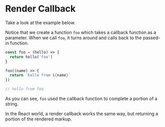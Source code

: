 # Render Callback

Take a look at the example below.

Notice that we create a function `foo` which takes a callback function as a parameter. When we call `foo`, it turns around and calls back to the passed-in function.

```js
const foo = (hello) => {
  return hello('foo')
}

foo((name) => {
  return `hello from ${name}`
})

// hello from foo
```

As you can see, `foo` used the callback function to complete a portion of a string.

In the React world, a render callback works the same way, but returning a portion of the rendered markup.
